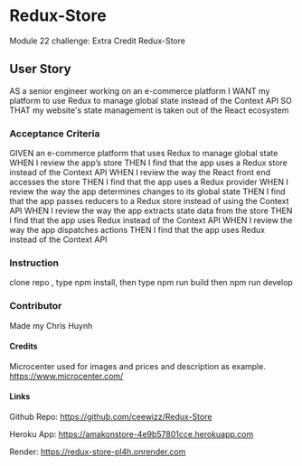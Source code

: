 # Redux-Store
Module 22 challenge: Extra Credit Redux-Store

## User Story
AS a senior engineer working on an e-commerce platform
I WANT my platform to use Redux to manage global state instead of the Context API
SO THAT my website's state management is taken out of the React ecosystem

### Acceptance Criteria
GIVEN an e-commerce platform that uses Redux to manage global state
WHEN I review the app’s store
THEN I find that the app uses a Redux store instead of the Context API
WHEN I review the way the React front end accesses the store
THEN I find that the app uses a Redux provider
WHEN I review the way the app determines changes to its global state
THEN I find that the app passes reducers to a Redux store instead of using the Context API
WHEN I review the way the app extracts state data from the store
THEN I find that the app uses Redux instead of the Context API
WHEN I review the way the app dispatches actions
THEN I find that the app uses Redux instead of the Context API

### Instruction
clone repo , type npm install, then type npm run build then npm run develop

### Contributor
Made my Chris Huynh


#### Credits

Microcenter used for images and prices and description as example.
https://www.microcenter.com/

#### Links
Github Repo:  https://github.com/ceewizz/Redux-Store

Heroku App:  https://amakonstore-4e9b57801cce.herokuapp.com

Render: https://redux-store-pl4h.onrender.com


